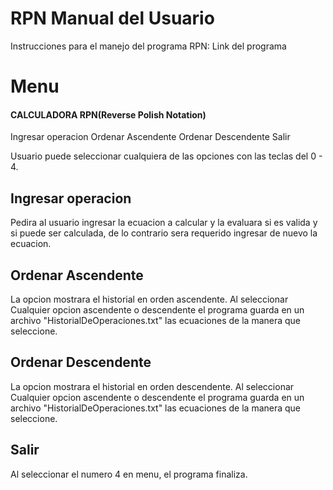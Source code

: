 # RPN Manual del Usuario
Instrucciones para el manejo del programa
RPN: Link del programa

# Menu
#### CALCULADORA RPN(Reverse Polish Notation)
Ingresar operacion
Ordenar Ascendente
Ordenar Descendente
Salir

Usuario puede seleccionar cualquiera de las opciones con las teclas del 0 - 4.
## Ingresar operacion
Pedira al usuario ingresar la ecuacion a calcular y la evaluara si es valida y si puede ser calculada, de lo contrario sera requerido ingresar de nuevo la ecuacion.

## Ordenar Ascendente
La opcion mostrara el historial en orden ascendente.
Al seleccionar Cualquier opcion ascendente o descendente el programa guarda en un archivo "HistorialDeOperaciones.txt" las ecuaciones de la manera que seleccione.

## Ordenar Descendente
La opcion mostrara el historial en orden descendente.
Al seleccionar Cualquier opcion ascendente o descendente el programa guarda en un archivo "HistorialDeOperaciones.txt" las ecuaciones de la manera que seleccione.

## Salir
Al seleccionar el numero 4 en menu, el programa finaliza.
